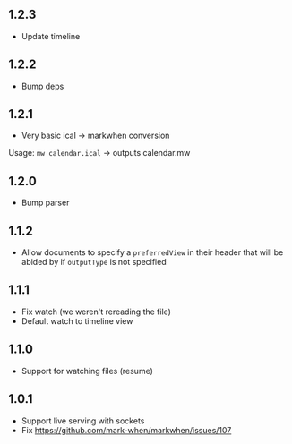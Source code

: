 ## 1.2.3

- Update timeline

## 1.2.2

- Bump deps

## 1.2.1
- Very basic ical -> markwhen conversion

Usage: `mw calendar.ical` -> outputs calendar.mw

## 1.2.0
- Bump parser

## 1.1.2

- Allow documents to specify a `preferredView` in their header that will be abided by if `outputType` is not specified

## 1.1.1

- Fix watch (we weren't rereading the file)
- Default watch to timeline view

## 1.1.0

- Support for watching files (resume)

## 1.0.1

- Support live serving with sockets
- Fix https://github.com/mark-when/markwhen/issues/107
